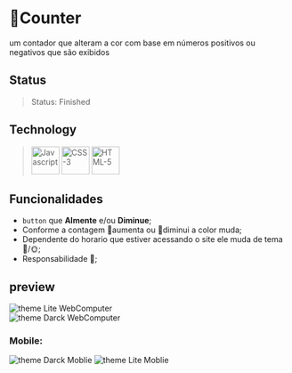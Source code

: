 # 🔢Counter
um contador que alteram a cor com base em números positivos ou negativos que são exibidos
## Status
> Status: Finished

## Technology
> <img src="https://22fde275-a0f7-493a-9331-c31456c551ee.id.repl.co/img/icons8-javascript.svg" title="Javascript" style="width: 50px;" >
> <img src="https://22fde275-a0f7-493a-9331-c31456c551ee.id.repl.co/img/icons8-css3.svg" title="CSS-3" style="width: 50px;" >
> <img src="https://22fde275-a0f7-493a-9331-c31456c551ee.id.repl.co/img/icons8-html-5.svg" title="HTML-5" style="width: 50px;" >

## Funcionalidades

* <code>button</code>  que <strong>Almente</strong> e/ou <strong>Diminue</strong>;
* Conforme a contagem 🔴aumenta ou 🔵diminui a color muda;
* Dependente do horario que estiver acessando o site ele muda de tema 🌙/🌞;
* Responsabilidade 📱;

## preview
 <img src="https://s3.us-west-2.amazonaws.com/secure.notion-static.com/b090cac2-5585-4447-8dc4-09f9523d60d6/Untitled.png?X-Amz-Algorithm=AWS4-HMAC-SHA256&X-Amz-Content-Sha256=UNSIGNED-PAYLOAD&X-Amz-Credential=AKIAT73L2G45EIPT3X45%2F20220709%2Fus-west-2%2Fs3%2Faws4_request&X-Amz-Date=20220709T202012Z&X-Amz-Expires=86400&X-Amz-Signature=fa2efffa4f6c635d03ca6cc95566070334ecb72605e66342f493cb3cb9f202e6&X-Amz-SignedHeaders=host&response-content-disposition=filename%20%3D%22Untitled.png%22&x-id=GetObject" title="theme Lite WebComputer" > <br/>
 <img src="https://s3.us-west-2.amazonaws.com/secure.notion-static.com/4548484d-9a67-4daf-b7f8-0656518de582/Untitled.png?X-Amz-Algorithm=AWS4-HMAC-SHA256&X-Amz-Content-Sha256=UNSIGNED-PAYLOAD&X-Amz-Credential=AKIAT73L2G45EIPT3X45%2F20220709%2Fus-west-2%2Fs3%2Faws4_request&X-Amz-Date=20220709T202248Z&X-Amz-Expires=86400&X-Amz-Signature=f88395fab2a9a48da4b69a7bb2168348e96bb59efeddd60671bf2f864b5a83c4&X-Amz-SignedHeaders=host&response-content-disposition=filename%20%3D%22Untitled.png%22&x-id=GetObject" title="theme Darck WebComputer" > <br/>
 
 ### Mobile:
 <div>
 <img src="https://s3.us-west-2.amazonaws.com/secure.notion-static.com/ca831613-9f44-4e2c-a1a6-f246bb7aa457/Untitled.png?X-Amz-Algorithm=AWS4-HMAC-SHA256&X-Amz-Content-Sha256=UNSIGNED-PAYLOAD&X-Amz-Credential=AKIAT73L2G45EIPT3X45%2F20220709%2Fus-west-2%2Fs3%2Faws4_request&X-Amz-Date=20220709T202544Z&X-Amz-Expires=86400&X-Amz-Signature=d0831d0677f73219d101f42d6c4865154ee97d2cebe820ca4f94f4785906e190&X-Amz-SignedHeaders=host&response-content-disposition=filename%20%3D%22Untitled.png%22&x-id=GetObject" title="theme Darck Moblie" > 
 <img src="https://s3.us-west-2.amazonaws.com/secure.notion-static.com/d9e9ed7d-bc31-486b-906d-820cee314d78/Untitled.png?X-Amz-Algorithm=AWS4-HMAC-SHA256&X-Amz-Content-Sha256=UNSIGNED-PAYLOAD&X-Amz-Credential=AKIAT73L2G45EIPT3X45%2F20220709%2Fus-west-2%2Fs3%2Faws4_request&X-Amz-Date=20220709T202608Z&X-Amz-Expires=86400&X-Amz-Signature=1a2c6ada36c0e503ec59204ba4dcce6bae421f56ad0e66226edec31f6ed6b07a&X-Amz-SignedHeaders=host&response-content-disposition=filename%20%3D%22Untitled.png%22&x-id=GetObject" title="theme Lite Moblie" >
 </div>
